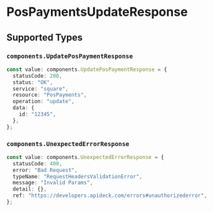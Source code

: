 # PosPaymentsUpdateResponse


## Supported Types

### `components.UpdatePosPaymentResponse`

```typescript
const value: components.UpdatePosPaymentResponse = {
  statusCode: 200,
  status: "OK",
  service: "square",
  resource: "PosPayments",
  operation: "update",
  data: {
    id: "12345",
  },
};
```

### `components.UnexpectedErrorResponse`

```typescript
const value: components.UnexpectedErrorResponse = {
  statusCode: 400,
  error: "Bad Request",
  typeName: "RequestHeadersValidationError",
  message: "Invalid Params",
  detail: {},
  ref: "https://developers.apideck.com/errors#unauthorizederror",
};
```

